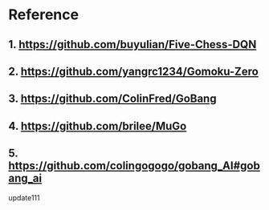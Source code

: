 # Reference 
## 1. https://github.com/buyulian/Five-Chess-DQN

## 2. https://github.com/yangrc1234/Gomoku-Zero

## 3. https://github.com/ColinFred/GoBang

## 4. https://github.com/brilee/MuGo

## 5. https://github.com/colingogogo/gobang_AI#gobang_ai

update111
